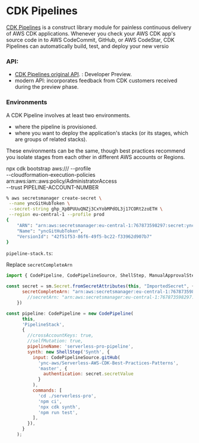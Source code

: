 # CDK Pipelines

[CDK Pipelines](https://docs.aws.amazon.com/cdk/api/v2/docs/aws-cdk-lib.pipelines-readme.html) is a construct library module for painless continuous delivery of AWS CDK applications. Whenever you check your AWS CDK app's source code in to AWS CodeCommit, GitHub, or AWS CodeStar, CDK Pipelines can automatically build, test, and deploy your new versio

### API:

-  [CDK Pipelines original API](https://github.com/aws/aws-cdk/blob/master/packages/@aws-cdk/pipelines/ORIGINAL_API.md). : Developer Preview.
- modern API:  incorporates feedback from CDK customers received during the preview phase.

### Environments

A CDK Pipeline involves at least two environments. 

- where the pipeline is provisioned. 
- where you want to deploy the application's stacks (or its stages, which are groups of related stacks). 

These environments can be the same, though best practices recommend you isolate stages from each other in different AWS accounts or Regions.



npx cdk bootstrap aws://<ACCOUNT-NUMBER>/<REGION> --profile <ADMIN-PROFILE> \
    --cloudformation-execution-policies arn:aws:iam::aws:policy/AdministratorAccess \
    --trust PIPELINE-ACCOUNT-NUMBER

```bash
% aws secretsmanager create-secret \
 --name yncGitHubToken \
 --secret-string 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 \
 --region eu-central-1 --profile prod
{
    "ARN": "arn:aws:secretsmanager:eu-central-1:767873598297:secret:yncGitHubToken-G89cfS",
    "Name": "yncGitHubToken",
    "VersionId": "42f51f53-86f6-49f5-bc22-f33962d907b7"
}
```

`pipeline-stack.ts`:

Replace  `secretCompleteArn`

```javascript
import { CodePipeline, CodePipelineSource, ShellStep, ManualApprovalStep } from 'aws-cdk-lib/pipelines';

const secret = sm.Secret.fromSecretAttributes(this, "ImportedSecret", {
      secretCompleteArn: "arn:aws:secretsmanager:eu-central-1:767873598297:secret:yncGitHubToken-G89cfS", 
        //secretArn: "arn:aws:secretsmanager:eu-central-1:767873598297:secret:yncGitHubToken-G89cfS",
    })

const pipeline: CodePipeline = new CodePipeline(
      this,
      'PipelineStack',
      {
        //crossAccountKeys: true,
        //selfMutation: true,
        pipelineName: 'serverless-pro-pipeline',
        synth: new ShellStep('Synth', {
          input: CodePipelineSource.gitHub(
            'ync-aws/Serverless-AWS-CDK-Best-Practices-Patterns',
            'master', {
              authentication: secret.secretValue
            }
          ),
          commands: [
            'cd ./serverless-pro',
            'npm ci',
            'npx cdk synth',
            'npm run test',
          ],
        }),
      }
    );
```


